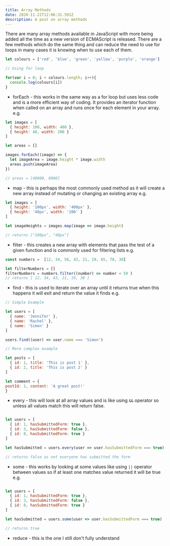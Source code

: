 ```yaml
---
title: Array Methods
date: 2020-11-22T12:06:31.591Z
description: A post on array methods
---
```

There are many array methods available in JavaScript with more being added all the time as a new version of ECMAScript is released. There are a few methods which do the same thing and can reduce the need to use for loops in many cases it is knowing when to use each of them.

```javascript
let colours = ['red', 'blue', 'green', 'yellow', 'purple', 'orange']

// Using for loop

for(var i = 0; i < colours.length; i++){
  console.log(colours[i])
}

```

- forEach - this works in the same way as a for loop but uses less code and is a more efficient way of coding. It provides an iterator function when called on an array and runs once for each element in your array. e.g.

```javascript
let images = [ 
  { height: 100, width: 400 }, 
  { height: 40, width: 200 }
]

let areas = []

images.forEach((image) => {
  let imageArea = image.height * image.width
  areas.push(imageArea)
})

// areas = [40000, 8000]
```


- map - this is perhaps the most commonly used method as it will create a new array instead of mutating or changing an existing array e.g.

```javascript
let images = [ 
  { height: '100px', width: '400px' }, 
  { height: '40px', width: '200' }
]

let imageHeights = images.map(image => image.height)

// returns ["100px", "40px"]
```

- filter - this creates a new array with elements that pass the test of a given function and is commonly used for filtering lists e.g.

```javascript
const numbers =  [12, 34, 56, 43, 21, 19, 65, 78, 38]

let filterNumbers = []
filterNumbers = numbers.filter((number) => number < 50 )
// returns [ 12, 34, 43, 21, 19, 38 ]

```
- find - this is used to iterate over an array until it returns true when this happens it will exit and return the value it finds e.g.

```javascript
// Simple Example

let users = [
  { name: 'Jennifer' },
  { name: 'Rachel' },
  { name: 'Simon' }
]

users.find((user) => user.name === 'Simon')

// More complex example

let posts = [
  { id: 1, title: 'This is post 1' },
  { id: 2, title: 'This is post 2' }
]

let comment = {
postId: 1, content: 'A great post!'
}
```

- every - this will look at all array values and is like using `&&` operator so unless all values match this will return false.

```javascript

let users = [
  { id: 1, hasSubmittedForm: true },
  { id: 3, hasSubmittedForm: false },
  { id: 8, hasSubmittedForm: true }
]

let hasSubmitted = users.every(user => user.hasSubmittedForm === true)

// returns false as not everyone has submitted the form
```

- some - this works by looking at some values like using `||` operator between values so if at least one matches value returned it will be true e.g.

```javascript

let users = [
  { id: 1, hasSubmittedForm: true },
  { id: 3, hasSubmittedForm: false },
  { id: 8, hasSubmittedForm: true }
]

let hasSubmitted = users.some(user => user.hasSubmittedForm === true)

// returns true
```

- reduce - this is the one I still don't fully understand




